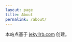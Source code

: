 ```yaml
---
layout: page
title: About
permalink: /about/
---
```


本站点基于 [jekyllrb.com](https://jekyllrb.com/) 创建。

